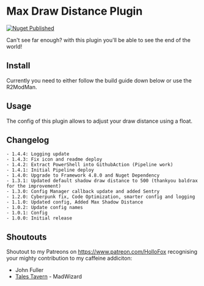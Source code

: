 # Max Draw Distance Plugin
[![Nuget Published](https://github.com/TaleSpire-Modding/MaxDrawDistancePlugin/actions/workflows/release.yml/badge.svg)](https://github.com/TaleSpire-Modding/MaxDrawDistancePlugin/actions/workflows/release.yml)

Can't see far enough? with this plugin you'll be able to see the end of the world!

## Install

Currently you need to either follow the build guide down below or use the R2ModMan. 

## Usage
The config of this plugin allows to adjust your draw distance using a float.

## Changelog
```
- 1.4.4: Logging update
- 1.4.3: Fix icon and readme deploy
- 1.4.2: Extract PowerShell into GithubAction (Pipeline work)
- 1.4.1: Initial Pipeline deploy 
- 1.4.0: Upgrade to Framework 4.8.0 and Nuget Dependency
- 1.3.1: Updated default shadow draw distance to 500 (thankyou baldrax for the improvement)
- 1.3.0: Config Manager callback update and added Sentry
- 1.2.0: Cyberpunk fix, Code Optimization, smarter config and logging
- 1.1.0: Updated config, Added Max Shadow Distance
- 1.0.2: Update config names
- 1.0.1: Config
- 1.0.0: Initial release
```

## Shoutouts
Shoutout to my Patreons on https://www.patreon.com/HolloFox recognising your
mighty contribution to my caffeine addiciton:
- John Fuller
- [Tales Tavern](https://talestavern.com/) - MadWizard
